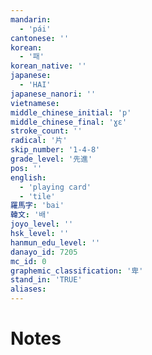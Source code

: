 ```yaml
---
mandarin:
  - 'pái'
cantonese: ''
korean:
  - '패'
korean_native: ''
japanese:
  - 'HAI'
japanese_nanori: ''
vietnamese:
middle_chinese_initial: 'p'
middle_chinese_final: 'ɣɛ'
stroke_count: ''
radical: '片'
skip_number: '1-4-8'
grade_level: '先進'
pos: ''
english:
  - 'playing card'
  - 'tile'
羅馬字: 'bai'
韓文: '배'
joyo_level: ''
hsk_level: ''
hanmun_edu_level: ''
danayo_id: 7205
mc_id: 0
graphemic_classification: '卑'
stand_in: 'TRUE'
aliases:
---
```


# Notes
